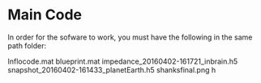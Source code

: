 # Main Code
In order for the sofware to work, you must have the following in the same path folder:

Inflocode.mat
blueprint.mat
impedance_20160402-161721_inbrain.h5
snapshot_20160402-161433_planetEarth.h5
shanksfinal.png
h
